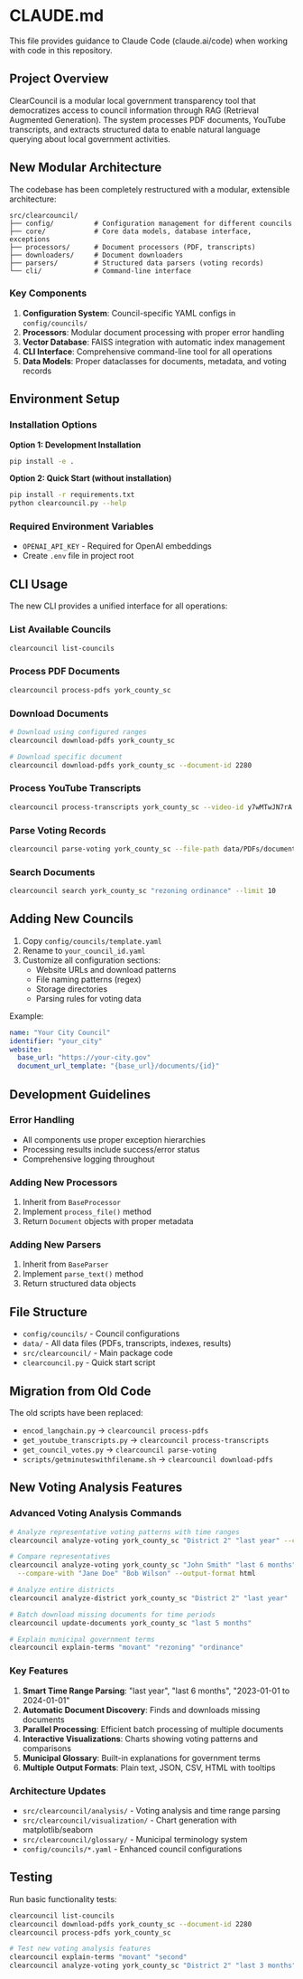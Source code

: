 # CLAUDE.md

This file provides guidance to Claude Code (claude.ai/code) when working with code in this repository.

## Project Overview

ClearCouncil is a modular local government transparency tool that democratizes access to council information through RAG (Retrieval Augmented Generation). The system processes PDF documents, YouTube transcripts, and extracts structured data to enable natural language querying about local government activities.

## New Modular Architecture

The codebase has been completely restructured with a modular, extensible architecture:

```
src/clearcouncil/
├── config/          # Configuration management for different councils
├── core/            # Core data models, database interface, exceptions
├── processors/      # Document processors (PDF, transcripts)
├── downloaders/     # Document downloaders
├── parsers/         # Structured data parsers (voting records)
└── cli/             # Command-line interface
```

### Key Components

1. **Configuration System**: Council-specific YAML configs in `config/councils/`
2. **Processors**: Modular document processing with proper error handling
3. **Vector Database**: FAISS integration with automatic index management
4. **CLI Interface**: Comprehensive command-line tool for all operations
5. **Data Models**: Proper dataclasses for documents, metadata, and voting records

## Environment Setup

### Installation Options

**Option 1: Development Installation**
```bash
pip install -e .
```

**Option 2: Quick Start (without installation)**
```bash
pip install -r requirements.txt
python clearcouncil.py --help
```

### Required Environment Variables
- `OPENAI_API_KEY` - Required for OpenAI embeddings
- Create `.env` file in project root

## CLI Usage

The new CLI provides a unified interface for all operations:

### List Available Councils
```bash
clearcouncil list-councils
```

### Process PDF Documents
```bash
clearcouncil process-pdfs york_county_sc
```

### Download Documents
```bash
# Download using configured ranges
clearcouncil download-pdfs york_county_sc

# Download specific document
clearcouncil download-pdfs york_county_sc --document-id 2280
```

### Process YouTube Transcripts
```bash
clearcouncil process-transcripts york_county_sc --video-id y7wMTwJN7rA
```

### Parse Voting Records
```bash
clearcouncil parse-voting york_county_sc --file-path data/PDFs/document.pdf
```

### Search Documents
```bash
clearcouncil search york_county_sc "rezoning ordinance" --limit 10
```

## Adding New Councils

1. Copy `config/councils/template.yaml`
2. Rename to `your_council_id.yaml`
3. Customize all configuration sections:
   - Website URLs and download patterns
   - File naming patterns (regex)
   - Storage directories
   - Parsing rules for voting data

Example:
```yaml
name: "Your City Council"
identifier: "your_city"
website:
  base_url: "https://your-city.gov"
  document_url_template: "{base_url}/documents/{id}"
```

## Development Guidelines

### Error Handling
- All components use proper exception hierarchies
- Processing results include success/error status
- Comprehensive logging throughout

### Adding New Processors
1. Inherit from `BaseProcessor`
2. Implement `process_file()` method
3. Return `Document` objects with proper metadata

### Adding New Parsers
1. Inherit from `BaseParser`
2. Implement `parse_text()` method
3. Return structured data objects

## File Structure
- `config/councils/` - Council configurations
- `data/` - All data files (PDFs, transcripts, indexes, results)
- `src/clearcouncil/` - Main package code
- `clearcouncil.py` - Quick start script

## Migration from Old Code

The old scripts have been replaced:
- `encod_langchain.py` → `clearcouncil process-pdfs`
- `get_youtube_transcripts.py` → `clearcouncil process-transcripts`
- `get_council_votes.py` → `clearcouncil parse-voting`
- `scripts/getminuteswithfilename.sh` → `clearcouncil download-pdfs`

## New Voting Analysis Features

### Advanced Voting Analysis Commands

```bash
# Analyze representative voting patterns with time ranges
clearcouncil analyze-voting york_county_sc "District 2" "last year" --create-charts

# Compare representatives
clearcouncil analyze-voting york_county_sc "John Smith" "last 6 months" \
  --compare-with "Jane Doe" "Bob Wilson" --output-format html

# Analyze entire districts
clearcouncil analyze-district york_county_sc "District 2" "last year"

# Batch download missing documents for time periods
clearcouncil update-documents york_county_sc "last 5 months"

# Explain municipal government terms
clearcouncil explain-terms "movant" "rezoning" "ordinance"
```

### Key Features

1. **Smart Time Range Parsing**: "last year", "last 6 months", "2023-01-01 to 2024-01-01"
2. **Automatic Document Discovery**: Finds and downloads missing documents
3. **Parallel Processing**: Efficient batch processing of multiple documents
4. **Interactive Visualizations**: Charts showing voting patterns and comparisons
5. **Municipal Glossary**: Built-in explanations for government terms
6. **Multiple Output Formats**: Plain text, JSON, CSV, HTML with tooltips

### Architecture Updates

- `src/clearcouncil/analysis/` - Voting analysis and time range parsing
- `src/clearcouncil/visualization/` - Chart generation with matplotlib/seaborn
- `src/clearcouncil/glossary/` - Municipal terminology system
- `config/councils/*.yaml` - Enhanced council configurations

## Testing

Run basic functionality tests:
```bash
clearcouncil list-councils
clearcouncil download-pdfs york_county_sc --document-id 2280
clearcouncil process-pdfs york_county_sc

# Test new voting analysis features
clearcouncil explain-terms "movant" "second"
clearcouncil analyze-voting york_county_sc "District 2" "last 3 months" --create-charts
```